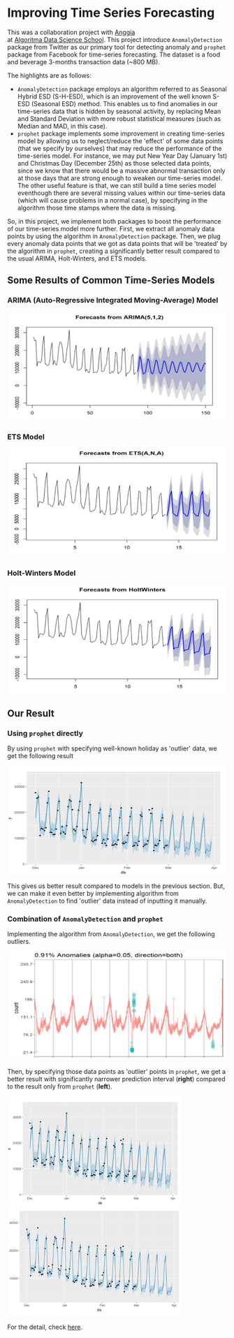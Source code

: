 # Improving Time Series Forecasting

This was a collaboration project with [Anggia](https://www.linkedin.com/in/anggia97/)  
at [Algoritma Data Science School](https://algorit.ma).
This project introduce `AnomalyDetection` package from Twitter as our primary tool for detecting anomaly and `prophet` package from Facebook
for time-series forecasting. The dataset is a food and beverage 3-months transaction data (~800 MB).  

The highlights are as follows:
-   `AnomalyDetection` package employs an algorithm referred to as Seasonal Hybrid ESD (S-H-ESD), which is an improvement of 
    the well known S-ESD (Seasonal ESD) method. This enables us to find anomalies in our time-series data that is hidden by seasonal activity,
    by replacing Mean and Standard Deviation with more robust statistical measures (such as Median and MAD, in this case).
-   `prophet` package implements some improvement in creating time-series model by allowing us to neglect/reduce the 'effect' of some data points 
    (that we specify by ourselves) that may reduce the performance of the time-series model. For instance, we may put New Year Day (January 1st) and 
    Christmas Day (December 25th) as those selected data points, since we know that there would be a massive abnormal transaction only at those days 
    that are strong enough to weaken our time-series model. The other useful feature is that, we can still build a time series model eventhough 
    there are several missing values within our time-series data (which will cause problems in a normal case), by specifying in the algorithm those 
    time stamps where the data is missing.
    
So, in this project, we implement both packages to boost the performance of our time-series model more further. 
First, we extract all anomaly data points by using the algorithm in `AnomalyDetection` package. 
Then, we plug every anomaly data points that we got as data points that will be 'treated' by the algorithm in `prophet`, creating a significantly 
better result compared to the usual ARIMA, Holt-Winters, and ETS models.

## Some Results of Common Time-Series Models 

### ARIMA (Auto-Regressive Integrated Moving-Average) Model

<img src="ARIMA.png" width="500" height="250">

### ETS Model

<img src="ETS.png" width="500" height="250">

### Holt-Winters Model

<img src="Holt-Winters.png" width="500" height="250">

## Our Result

### Using `prophet` directly

By using `prophet` with specifying well-known holiday as 'outlier' data, we get the following result

<img src="prophet.png" width="500" height="250">

This gives us better result compared to models in the previous section. 
But, we can make it even better by implementing algorithm from `AnomalyDetection` to find 'outlier' data instead of inputting it manually.

### Combination of `AnomalyDetection` and `prophet`

Implementing the algorithm from `AnomalyDetection`, we get the following outliers. 

<img src="anomaly.png" width="500" height="250">

Then, by specifying those data points as 'outlier' points in `prophet`, we get a better result with significantly narrower prediction interval (**right**) compared to the result only from `prophet` (**left**).

<img src="prophet.png" width="400" height="250"> <img src="prophet combination.png" width="400" height="250">

For the detail, check [here](https://github.com/Steven-Surya/anomaly-prophet/blob/main/prophet_AnomalyDetection.html). 
